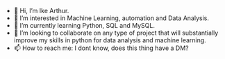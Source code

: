 - 👋 Hi, I’m Ike Arthur.
- 👀 I’m interested in Machine Learning, automation and Data Analysis.
- 🌱 I’m currently learning Python, SQL and MySQL.
- 💞️ I’m looking to collaborate on any type of project that will substantially improve my skills in python for data analysis and machine learning.
- 📫 How to reach me: I dont know, does this thing have a DM?

<!---
Jawad-Ik/Jawad-Ik is a ✨ special ✨ repository because its `README.md` (this file) appears on your GitHub profile.
You can click the Preview link to take a look at your changes.
--->
